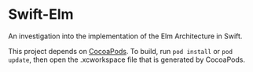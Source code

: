 # Swift-Elm

An investigation into the implementation of the Elm Architecture in Swift.

This project depends on [CocoaPods](https://cocoapods.org/#install). To build, run `pod install` or `pod update`, then open the .xcworkspace file that is generated by CocoaPods.